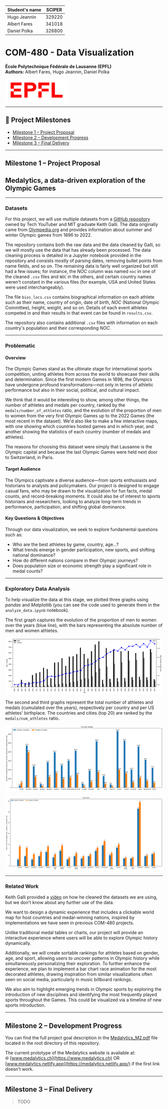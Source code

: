 | Student's name | SCIPER |
| -------------- | ------ |
| Hugo Jeannin | 329220 |
| Albert Fares | 341018 |
| Daniel Polka | 326800 |

# COM-480 - Data Visualization

**École Polytechnique Fédérale de Lausanne (EPFL)**  
**Authors:** Albert Fares, Hugo Jeannin, Daniel Polka  

<img src="res/logo-epfl.png" alt="EPFL Logo" width="200">

---

## 📌 Project Milestones  
- [Milestone 1 – Project Proposal](#milestone-1--project-proposal)  
- [Milestone 2 – Development Progress](#milestone-2--development-progress)  
- [Milestone 3 – Final Delivery](#milestone-3--final-delivery)

---

## Milestone 1 – Project Proposal

## Medalytics, a data-driven exploration of the Olympic Games

---

### Datasets

For this project, we will use multiple datasets from a [GitHub repository](https://github.com/KeithGalli/Olympics-Dataset/tree/master?tab=readme-ov-file) owned by Tech YouTuber and MIT graduate Keith Galli. The data originally came from [Olympedia.org](https://www.olympedia.org/) and provides information about summer and winter Olympic games from 1896 to 2022.

The repository contains both the raw data and the data cleaned by Galli, so we will mostly use the data that has already been processed. The data cleaning process is detailed in a Jupyter notebook provided in the repository and consists mostly of parsing dates, removing bullet points from name fields, and so on. The remaining data is fairly well organized but still had a few issues; for instance, the *NOC* column was named `noc` in one of the cleaned `.csv` files and `NOC` in the others, and certain country names weren't constant in the various files (for example, USA and United States were used interchangeably).

The file `bios_locs.csv` contains biographical information on each athlete such as their name, country of origin, date of birth, *NOC* (National Olympic Committee), height, weight, and so on. Details of each event athletes competed in and their results in that event can be found in `results.csv`.

The repository also contains additional `.csv` files with information on each country's population and their corresponding *NOC*.

---

### Problematic

#### Overview

The Olympic Games stand as the ultimate stage for international sports competition, uniting athletes from across the world to showcase their skills and determination. Since the first modern Games in 1896, the Olympics have undergone profound transformations—not only in terms of athletic performance but also in their social, political, and cultural impact.

We think that it would be interesting to show, among other things, the number of athletes and medals per country, ranked by the `medals/number_of_athletes` ratio, and the evolution of the proportion of men to women from the very first Olympic Games up to the 2022 Games (the most recent in the dataset). We'd also like to make a few interactive maps, with one showing which countries hosted games and in which year, and another showing the statistics of each country (number of medals and athletes).

The reasons for choosing this dataset were simply that Lausanne is the Olympic capital and because the last Olympic Games were held next door to Switzerland, in Paris.

#### Target Audience

The Olympics captivate a diverse audience—from sports enthusiasts and historians to analysts and policymakers. Our project is designed to engage casual fans, who may be drawn to the visualization for fun facts, medal counts, and record-breaking moments. It could also be of interest to sports historians and researchers, looking to analyze long-term trends in performance, participation, and shifting global dominance.

#### Key Questions & Objectives

Through our data visualization, we seek to explore fundamental questions such as:

- Who are the best athletes by game, country, age...?
- What trends emerge in gender participation, new sports, and shifting national dominance?
- How do different nations compare in their Olympic journeys?
- Does population size or economic strength play a significant role in medal counts?

---

### Exploratory Data Analysis

To help visualize the data at this stage, we plotted three graphs using *pandas* and *Matplotlib* (you can see the code used to generate them in the `analyze_data.ipynb` notebook).

The first graph captures the evolution of the proportion of men to women over the years (blue line), with the bars representing the absolute number of men and women athletes.

![Evolution of the proportion of men to women](res/mf_prop_ev.png)

The second and third graphs represent the total number of athletes and medals (cumulated over the years), respectively per country and per US athletes' birthplace. The countries and cities (top 20) are ranked by the `medals/num_athletes` ratio.

![Number of athletes and medals per country](res/countries_ratio.png)

![Number of athletes and medals per birthplace](res/us_birthpl_ratio.png)

---

### Related Work

Keith Galli provided a [video](https://www.youtube.com/watch?v=oad9tVEsfI0&ab_channel=KeithGalli) on how he cleaned the datasets we are using, but we don't know about any further use of the data.

We want to design a dynamic experience that includes a clickable world map for host countries and medal-winning nations, inspired by implementations we have seen in previous COM-480 projects.

Unlike traditional medal tables or charts, our project will provide an interactive experience where users will be able to explore Olympic history dynamically.

Additionally, we will create sortable rankings for athletes based on gender, age, and sport, allowing users to uncover patterns in Olympic history while simultaneously personalizing their exploration. To further enhance the experience, we plan to implement a bar chart race animation for the most decorated athletes, drawing inspiration from similar visualizations often seen on social media, particularly in music billboard rankings.

We also aim to highlight emerging trends in Olympic sports by exploring the introduction of new disciplines and identifying the most frequently played sports throughout the Games. This could be visualized via a timeline of new sports introduction.

---

## Milestone 2 – Development Progress

You can find the full project goal description in the [Medalytics_M2.pdf](./Medalytics_M2.pdf) file located in the root directory of this repository.

The current prototype of the Medalytics website is available at:  
🌐 [www.medalytics.ch](https://www.medalytics.ch) OR [www.medalytics.netlify.app](https://medalytics.netlify.app/) if the first link doesn't work.

---

## Milestone 3 – Final Delivery

> TODO
